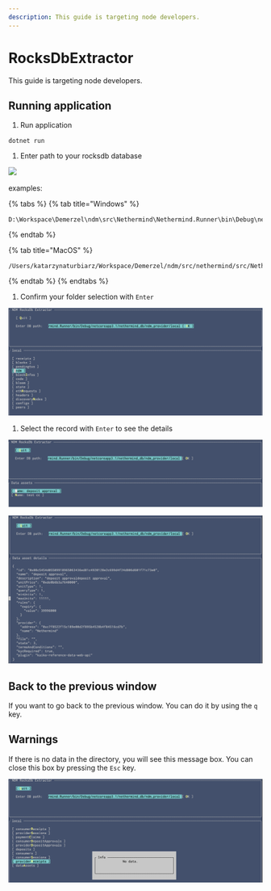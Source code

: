 ```yaml
---
description: This guide is targeting node developers.
---
```


# RocksDbExtractor

This guide is targeting node developers.

## Running application

1. Run application

```text
dotnet run
```

1. Enter path to your rocksdb database

![](https://lh5.googleusercontent.com/r9u-RIpCLqpMhtWuel4jaDRbkeXMAI1sT-OqhqSKlERoxXmVVvvC-y9b0V4Jy0s-PcShIy1jRvfEvjDmsQaT2UxTZwIPvWixzB2H4pJMZGxbojc0q95Ivcf96et25MIGv1JjhUSu)

examples:

{% tabs %}
{% tab title="Windows" %}
```text
D:\Workspace\Demerzel\ndm\src\Nethermind\Nethermind.Runner\bin\Debug\netcoreapp3.1\nethermind_db\ndm_consumer\local
```
{% endtab %}

{% tab title="MacOS" %}
```text
/Users/katarzynaturbiarz/Workspace/Demerzel/ndm/src/nethermind/src/Nethermind/Nethermind.Runner/bin/Debug/netcoreapp3.1/nethermind_db/ndm_consumer/local
```
{% endtab %}
{% endtabs %}

1. Confirm your folder selection with `Enter`

![](../.gitbook/assets/image%20%2825%29.png)

1. Select the record with `Enter` to see the details

![](../.gitbook/assets/image%20%2822%29.png)

![](../.gitbook/assets/image%20%2823%29.png)

## Back to the previous window

If you want to go back to the previous window. You can do it by using the `q` key.

## Warnings

If there is no data in the directory, you will see this message box. You can close this box by pressing the `Esc` key.

![](../.gitbook/assets/image%20%2824%29.png)


